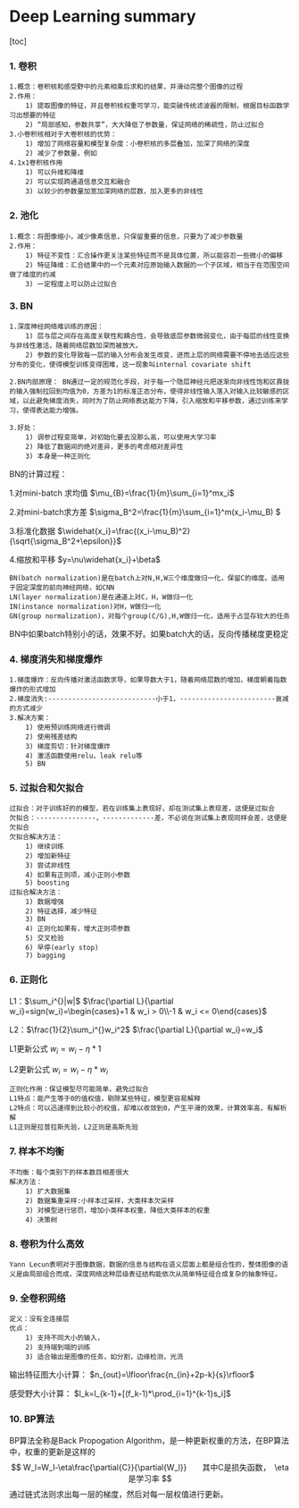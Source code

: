 # Deep Learning summary
[toc]



### 1. 卷积

```
1.概念：卷积核和感受野中的元素相乘后求和的结果，并滑动完整个图像的过程
2.作用：
	1) 提取图像的特征，并且卷积核权重可学习，能突破传统滤波器的限制，根据目标函数学习出想要的特征
	2) “局部感知，参数共享”，大大降低了参数量，保证网络的稀疏性，防止过拟合
3.小卷积核相对于大卷积核的优势：
	1) 增加了网络容量和模型复杂度：小卷积核的多层叠加，加深了网络的深度
	2) 减少了参数量，例如
4.1x1卷积核作用
	1) 可以升维和降维
	2) 可以实现跨通道信息交互和融合
	3) 以较少的参数量加宽加深网络的层数，加入更多的非线性
```

### 2. 池化

```
1.概念：将图像缩小，减少像素信息，只保留重要的信息，只要为了减少参数量
2.作用：
	1) 特征不变性：汇合操作更关注某些特征而不是具体位置，所以能容忍一些微小的偏移
	2) 特征降维：汇合结果中的一个元素对应原始输入数据的一个子区域，相当于在范围空间做了维度的约减
	3) 一定程度上可以防止过拟合
```

### 3. BN

```
1.深度神经网络难训练的原因：
	1) 层与层之间存在高度关联性和耦合性，会导致底层参数微弱变化，由于每层的线性变换与非线性激活，随着网络层数加深而被放大。
	2) 参数的变化导致每一层的输入分布会发生改变，进而上层的网络需要不停地去适应这些分布的变化，使得模型训练变得困难，这一现象叫internal covariate shift

2.BN内部原理： BN通过一定的规范化手段，对于每一个隐层神经元把逐渐向非线性饱和区靠拢的输入强制拉回到均值为0，方差为1的标准正态分布，使得非线性输入落入对输入比较敏感的区域，以此避免梯度消失，同时为了防止网络表达能力下降，引入缩放和平移参数，通过训练来学习，使得表达能力增强。

3.好处：
	1) 调参过程变简单，对初始化要去没那么高，可以使用大学习率
	2) 降低了数据间的绝对差异，更多的考虑相对差异性
	3) 本身是一种正则化
```

BN的计算过程：

1.对mini-batch 求均值   $\mu_{B}=\frac{1}{m}\sum_{i=1}^mx_i$        

2.对mini-batch求方差 $\sigma_B^2=\frac{1}{m}\sum_{i=1}^m(x_i-\mu_B) $   

3.标准化数据 $\widehat{x_i}=\frac{(x_i-\mu_B)^2}{\sqrt{\sigma_B^2+\epsilon}}$   

4.缩放和平移 $y=\nu\widehat{x_i}+\beta$  

```
BN(batch normalization)是在batch上对N,H,W三个维度做归一化，保留C的维度。适用于固定深度的前向神经网络，如CNN
LN(layer normalization)是在通道上对C，H，W做归一化
IN(instance normalization)对H，W做归一化
GN(group normalization)，对每个group(C/G),H,W做归一化，适用于占显存较大的任务
```

BN中如果batch特别小的话，效果不好。如果batch大的话，反向传播梯度更稳定

### 4. 梯度消失和梯度爆炸

```
1.梯度爆炸：反向传播对激活函数求导，如果导数大于1，随着网络层数的增加，梯度朝着指数爆炸的形式增加
2.梯度消失:---------------------------小于1，------------------------衰减的方式减少
3.解决方案：
	1) 使用预训练网络进行微调
	2) 使用残差结构
	3) 梯度剪切：针对梯度爆炸
	4) 激活函数使用relu，leak relu等
	5) BN
```

### 5. 过拟合和欠拟合

```
过拟合：对于训练好的的模型，若在训练集上表现好，却在测试集上表现差，这便是过拟合
欠拟合：---------------，-------------差，不必说在测试集上表现同样会差，这便是欠拟合
欠拟合解决方法：
	1) 继续训练
	2) 增加新特征
	3) 尝试非线性
	4) 如果有正则项，减小正则小参数
	5) boosting
过拟合解决方法：
	1) 数据增强
	2) 特征选择，减少特征
	3) BN
	4) 正则化如果有，增大正则项参数
	5) 交叉检验
	6) 早停(early stop)
	7) bagging
```

### 6. 正则化

L1：$\sum_i^{}|w|$     $\frac{\partial L}{\partial w_i}=sign(w_i)=\begin{cases}+1 & w_i > 0\\-1 & w_i <= 0\end{cases}$   

L2：$\frac{1}{2}\sum_i^{}w_i^2$    $\frac{\partial L}{\partial w_i}=w_i$   

L1更新公式   $w_i=w_i-\eta*1$  

L2更新公式   $w_i=w_i-\eta*w_i$  

```
正则化作用：保证模型尽可能简单，避免过拟合
L1特点：能产生等于0的值权值，剔除某些特征，模型更容易解释
L2特点：可以迅速得到比较小的权值，却难以收敛到0，产生平滑的效果，计算效率高，有解析解
L1正则是拉普拉斯先验，L2正则是高斯先验
```

### 7. 样本不均衡

```
不均衡：每个类别下的样本数目相差很大
解决方法：
	1) 扩大数据集
	2) 数据集重采样:小样本过采样，大类样本欠采样
	3) 对模型进行惩罚，增加小类样本权重，降低大类样本的权重
	4) 决策树
```

### 8. 卷积为什么高效

```
Yann Lecun表明对于图像数据，数据的信息与结构在语义层面上都是组合性的，整体图像的语义是由局部组合而成，深度网络这种层级表征结构能依次从简单特征组合成复杂的抽象特征。
```

### 9. 全卷积网络

```
定义：没有全连接层
优点：
	1) 支持不同大小的输入，
	2) 支持端到端的训练
	3) 适合输出是图像的任务，如分割，边缘检测，光流
```

输出特征图大小计算：  $n_{out}=\lfloor\frac{n_{in}+2p-k}{s}\rfloor$   

感受野大小计算：        $l_k=l_{k-1}+[(f_k-1)*\prod_{i=1}^{k-1}s_i]$  

### 10. BP算法

BP算法全称是Back Propogation Algorithm，是一种更新权重的方法，在BP算法中，权重的更新是这样的
$$
W_l=W_l-\eta\frac{\partial{C}}{\partial{W_l}}　　其中C是损失函数，　\eta是学习率
$$
通过链式法则求出每一层的梯度，然后对每一层权值进行更新。



